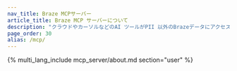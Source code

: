 ```yaml
---
nav_title: Braze MCPサーバー
article_title: Braze MCP サーバーについて
description: "クラウドやカーソルなどのAI ツールがPII 以外のBrazeデータにアクセスして、疑問に答えたり、傾向を分析したり、データを変更せずにインサイトを提供したりできる、安全で読み取り専用のBraze MCP サーバーについて説明します。"
page_order: 30
alias: /mcp/
---
```


{% multi_lang_include mcp_server/about.md section="user" %}
